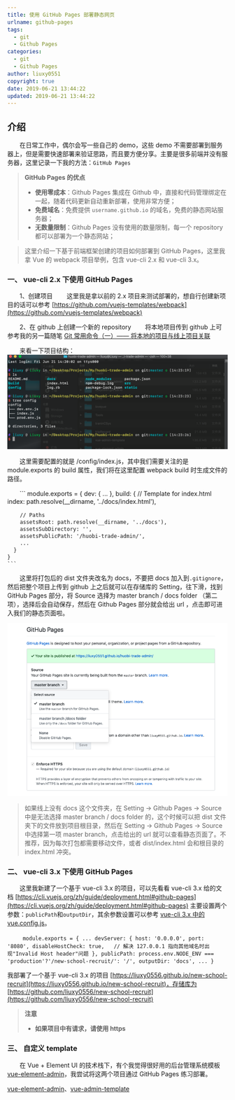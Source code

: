 ```yaml
---
title: 使用 GitHub Pages 部署静态网页
urlname: github-pages
tags:
  - git
  - Github Pages
categories:
  - git
  - Github Pages
author: liuxy0551
copyright: true
date: 2019-06-21 13:44:22
updated: 2019-06-21 13:44:22
---
```


## 介绍

　　在日常工作中，偶尔会写一些自己的 demo，这些 demo 不需要部署到服务器上，但是需要快速部署来验证思路，而且要方便分享。主要是很多前端并没有服务器，这里记录一下我的方法：`GitHub Pages`
<!--more-->

>**GitHub Pages 的优点**
>* **使用零成本**：Github Pages 集成在 Github 中，直接和代码管理绑定在一起，随着代码更新自动重新部署，使用非常方便；
>* **免费域名**：免费提供 `username.github.io` 的域名，免费的静态网站服务器；
>* **无数量限制**：Github Pages 没有使用的数量限制，每一个 repository 都可以部署为一个静态网站；


> 这里介绍一下基于前端框架创建的项目如何部署到 GitHub Pages，这里我拿 Vue 的 webpack 项目举例，包含 vue-cli 2.x 和 vue-cli 3.x。

### 一、 vue-cli 2.x 下使用 GitHub Pages

　　1、创建项目
　　这里我是拿以前的 2.x 项目来测试部署的，想自行创建新项目的话可以参考 [https://github.com/vuejs-templates/webpack](https://github.com/vuejs-templates/webpack)  

　　2、在 github 上创建一个新的 repository
　　将本地项目传到 github 上可参考我的另一篇随笔 [Git 常用命令（一）—— 将本地的项目与线上项目关联](https://liuxy0551.github.io/article/git-order-a.html)

　　来看一下项目结构：![](/images/posts/github-pages/1.png)

　　这里需要配置的就是 /config/index.js，其中我们需要关注的是 module.exports 的 build 属性，我们将在这里配置 webpack build 时生成文件的路径。

　　``` 
    module.exports = {
      dev: {
        ...
      },
      build: {
        // Template for index.html
        index: path.resolve(__dirname, '../docs/index.html'),
    
        // Paths
        assetsRoot: path.resolve(__dirname, '../docs'),
        assetsSubDirectory: '',
        assetsPublicPath: '/huobi-trade-admin/',
        ...
      }
    }
    ```
    
　　这里将打包后的 dist 文件夹改名为 docs，不要把 docs 加入到`.gitignore`，然后把整个项目上传到 github 上之后就可以在存储库的 Setting，往下滑，找到 GitHub Pages 部分，将 Source 选择为 master branch / docs folder （第二项），选择后会自动保存，然后在 Github Pages 部分就会给出 url ，点击即可进入我们的静态页面啦。

![](/images/posts/github-pages/2.png)

> 如果线上没有 docs 这个文件夹，在 Setting -> Github Pages -> Source 中是无法选择 master branch / docs folder 的，这个时候可以把 dist 文件夹下的文件放到项目根目录，然后在 Setting -> Github Pages -> Source 中选择第一项 master branch，点击给出的 url 就可以查看静态页面了。不推荐，因为每次打包都需要移动文件，或者 dist/index.html 会和根目录的 index.html 冲突。


### 二、 vue-cli 3.x 下使用 GitHub Pages

　　这里我新建了一个基于 vue-cli 3.x 的项目，可以先看看 vue-cli 3.x 给的文档 [https://cli.vuejs.org/zh/guide/deployment.html#github-pages](https://cli.vuejs.org/zh/guide/deployment.html#github-pages)
主要设置两个参数：`publicPath`和`outputDir`，其余参数设置可以参考 [vue-cli 3.x 中的 vue.config.js](https://cli.vuejs.org/zh/config/#vue-config-js)。

　　``` 
    module.exports = {
      ...
      devServer: {
        host: '0.0.0.0',
        port: '8080',
        disableHostCheck: true,   // 解决 127.0.0.1 指向其他域名时出现"Invalid Host header"问题
      },
      publicPath: process.env.NODE_ENV === 'production'?'/new-school-recruit/': '/',
      outputDir: 'docs',
      ...
    }
    ```

我部署了一个基于 vue-cli 3.x 的项目 [https://liuxy0556.github.io/new-school-recruit](https://liuxy0556.github.io/new-school-recruit)，存储库为 [https://github.com/liuxy0556/new-school-recruit](https://github.com/liuxy0556/new-school-recruit)


>**注意**
>* **如果项目中有请求，请使用 https**
    

### 三、 自定义 template

　　在 Vue + Element UI 的技术栈下，有个我觉得很好用的后台管理系统模板 [vue-element-admin](https://panjiachen.github.io/vue-element-admin-site/zh/guide/)，我尝试将这两个项目通过 GitHub Pages 练习部署。

[vue-element-admin](https://liuxy0556.github.io/vue-element-admin)、[vue-admin-template](https://liuxy0556.github.io/vue-admin-template)
